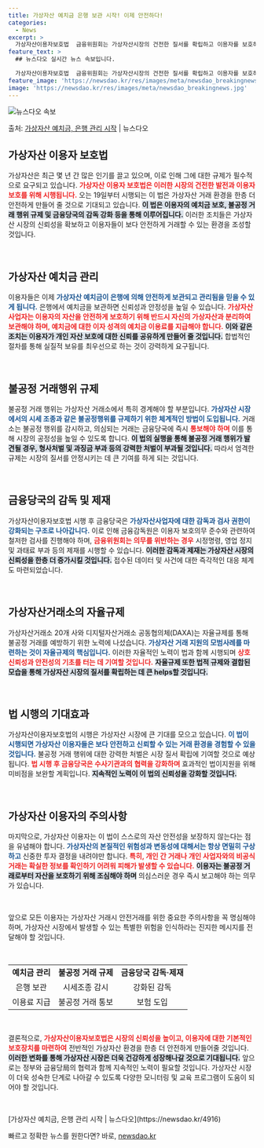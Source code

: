 ```yaml
---
title: 가상자산 예치금 은행 보관 시작! 이제 안전하다!
categories:
  - News
excerpt: >
  가상자산이용자보호법  금융위원회는 가상자산시장의 건전한 질서를 확립하고 이용자를 보호하기 위해 오는 19일부…
feature_text: >
  ## 뉴스다오 실시간 뉴스 속보입니다.

  가상자산이용자보호법  금융위원회는 가상자산시장의 건전한 질서를 확립하고 이용자를 보호하기 위해 오는 19일부…
feature_image: 'https://newsdao.kr/res/images/meta/newsdao_breakingnews.jpg'
image: 'https://newsdao.kr/res/images/meta/newsdao_breakingnews.jpg'
---
```


![뉴스다오 속보](https://newsdao.kr/res/images/meta/newsdao_breakingnews.jpg)

<p>출처: <a href="https://newsdao.kr/4916" rel="dofollow">가상자산 예치금, 은행 관리 시작</a> | 뉴스다오</p>

<h2 data-ke-size="size26">가상자산 이용자 보호법</h2>

<p data-ke-size="size16">가상자산은 최근 몇 년 간 많은 인기를 끌고 있으며, 이로 인해 그에 대한 규제가 필수적으로 요구되고 있습니다. <b><span style="color: #ee2323;">가상자산 이용자 보호법은 이러한 시장의 건전한 발전과 이용자 보호를 위해 시행됩니다.</span></b> 오는 19일부터 시행되는 이 법은 가상자산 거래 환경을 한층 더 안전하게 만들어 줄 것으로 기대되고 있습니다. <b><span style="background-color: #21538527;">이 법은 이용자의 예치금 보호, 불공정 거래 행위 규제 및 금융당국의 감독 강화 등을 통해 이루어집니다.</span></b> 이러한 조치들은 가상자산 시장의 신뢰성을 확보하고 이용자들이 보다 안전하게 거래할 수 있는 환경을 조성할 것입니다.</p>

<p data-ke-size="size16">&nbsp;</p>

<h2 data-ke-size="size26">가상자산 예치금 관리</h2>

<p data-ke-size="size16">이용자들은 이제 <b><span style="color: #1a5490;">가상자산 예치금이 은행에 의해 안전하게 보관되고 관리됨을 믿을 수 있게 됩니다.</span></b> 은행에서 예치금을 보관하면 신뢰성과 안정성을 높일 수 있습니다. <b><span style="color: #ee2323;">가상자산사업자는 이용자의 자산을 안전하게 보호하기 위해 반드시 자신의 가상자산과 분리하여 보관해야 하며, 예치금에 대한 이자 성격의 예치금 이용료를 지급해야 합니다.</span></b> <b><span style="background-color: #21538527;">이와 같은 조치는 이용자가 개인 자산 보호에 대한 신뢰를 공유하게 만들어 줄 것입니다.</span></b> 합법적인 절차를 통해 실질적 보유를 최우선으로 하는 것이 강력하게 요구됩니다.</p>

<p data-ke-size="size16">&nbsp;</p>

<h2 data-ke-size="size26">불공정 거래행위 규제</h2>

<p data-ke-size="size16">불공정 거래 행위는 가상자산 거래소에서 특히 경계해야 할 부분입니다. <b><span style="color: #1a5490;">가상자산 시장에서의 시세 조종과 같은 불공정행위를 규제하기 위한 체계적인 방법이 도입됩니다.</span></b> 거래소는 불공정 행위를 감시하고, 의심되는 거래는 금융당국에 즉시 <b><span style="color: #ee2323;">통보해야 하며</span></b> 이를 통해 시장의 공정성을 높일 수 있도록 합니다. <b><span style="background-color: #21538527;">이 법의 실행을 통해 불공정 거래 행위가 발견될 경우, 형사처벌 및 과징금 부과 등의 강력한 처벌이 부과될 것입니다.</span></b> 따라서 엄격한 규제는 시장의 질서를 안정시키는 데 큰 기여를 하게 되는 것입니다.</p>

<p data-ke-size="size16">&nbsp;</p>

<h2 data-ke-size="size26">금융당국의 감독 및 제재</h2>

<p data-ke-size="size16">가상자산이용자보호법 시행 후 금융당국은 <b><span style="color: #1a5490;">가상자산사업자에 대한 감독과 검사 권한이 강화되는 구조로 나아갑니다.</span></b> 이로 인해 금융감독원은 이용자 보호의무 준수와 관련하여 철저한 검사를 진행해야 하며, <b><span style="color: #ee2323;">금융위원회는 의무를 위반하는 경우</span></b> 시정명령, 영업 정지 및 과태료 부과 등의 제재를 시행할 수 있습니다. <b><span style="background-color: #21538527;">이러한 감독과 제재는 가상자산 시장의 신뢰성을 한층 더 증가시킬 것입니다.</span></b> 접수된 데이터 및 사건에 대한 즉각적인 대응 체계도 마련되었습니다.</p>

<p data-ke-size="size16">&nbsp;</p>

<h2 data-ke-size="size26">가상자산거래소의 자율규제</h2>

<p data-ke-size="size16">가상자산거래소 20개 사와 디지털자산거래소 공동협의체(DAXA)는 자율규제를 통해 불공정 거래를 예방하기 위한 노력에 나섰습니다. <b><span style="color: #1a5490;">가상자산 거래 지원의 모범사례를 마련하는 것이 자율규제의 핵심입니다.</span></b> 이러한 자율적인 노력이 법과 함께 시행되며 <b><span style="color: #ee2323;">상호 신뢰성과 안전성의 기초를 터는 데 기여할 것입니다.</span></b> <b><span style="background-color: #21538527;">자율규제 또한 법적 규제와 결합된 모습을 통해 가상자산 시장의 질서를 확립하는 데 큰 helps할 것입니다.</span></b></p>

<p data-ke-size="size16">&nbsp;</p>

<h2 data-ke-size="size26">법 시행의 기대효과</h2>

<p data-ke-size="size16">가상자산이용자보호법의 시행은 가상자산 시장에 큰 기대를 모으고 있습니다. <b><span style="color: #1a5490;">이 법이 시행되면 가상자산 이용자들은 보다 안전하고 신뢰할 수 있는 거래 환경을 경험할 수 있을 것입니다.</span></b> 불공정 거래 행위에 대한 강력한 처벌은 시장 질서 확립에 기여할 것으로 예상됩니다. <b><span style="color: #ee2323;">법 시행 후 금융당국은 수사기관과의 협력을 강화하며</span></b> 효과적인 법이지원을 위해 미비점을 보완할 계획입니다. <b><span style="background-color: #21538527;">지속적인 노력이 이 법의 신뢰성을 강화할 것입니다.</span></b></p>

<p data-ke-size="size16">&nbsp;</p>

<h2 data-ke-size="size26">가상자산 이용자의 주의사항</h2>

<p data-ke-size="size16">마지막으로, 가상자산 이용자는 이 법이 스스로의 자산 안전성을 보장하지 않는다는 점을 유념해야 합니다. <b><span style="color: #1a5490;">가상자산의 본질적인 위험성과 변동성에 대해서는 항상 면밀히 구상하고</span></b> 신중한 투자 결정을 내려야만 합니다. <b><span style="color: #ee2323;">특히, 개인 간 거래나 개인 사업자와의 비공식 거래는 확실한 정보를 확인하기 어려워 피해가 발생할 수 있습니다.</span></b> <b><span style="background-color: #21538527;">이용자는 불공정 거래로부터 자산을 보호하기 위해 조심해야 하며</span></b> 의심스러운 경우 즉시 보고해야 하는 의무가 있습니다.</p>

<p data-ke-size="size16">&nbsp;</p>

<p data-ke-size="size16">앞으로 모든 이용자는 가상자산 거래시 안전거래를 위한 중요한 주의사항을 꼭 명심해야 하며, 가상자산 시장에서 발생할 수 있는 특별한 위험을 인식하라는 진지한 메시지를 전달해야 할 것입니다.</p>

<p data-ke-size="size16">&nbsp;</p>

<table style="width: 100%; border-collapse: collapse;">
    <tr>
        <td style="text-align: center; height: 17px;"><b>예치금 관리</b></td>
        <td style="text-align: center; height: 17px;"><b>불공정 거래 규제</b></td>
        <td style="text-align: center; height: 17px;"><b>금융당국 감독·제재</b></td>
    </tr>
    <tr>
        <td style="text-align: center; height: 17px;">은행 보관</td>
        <td style="text-align: center; height: 17px;">시세조종 감시</td>
        <td style="text-align: center; height: 17px;">강화된 감독</td>
    </tr>
    <tr>
        <td style="text-align: center; height: 17px;">이용료 지급</td>
        <td style="text-align: center; height: 17px;">불공정 거래 통보</td>
        <td style="text-align: center; height: 17px;">보험 도입</td>
    </tr>
</table>

<p data-ke-size="size16">&nbsp;</p>

<p data-ke-size="size16">결론적으로, <b><span style="color: #ee2323;">가상자산이용자보호법은 시장의 신뢰성을 높이고, 이용자에 대한 기본적인 보호장치를 마련하여</span></b> 전반적인 가상자산 환경을 한층 더 안전하게 만들어줄 것입니다. <b><span style="background-color: #21538527;">이러한 변화를 통해 가상자산 시장은 더욱 건강하게 성장해나갈 것으로 기대됩니다.</span></b> 앞으로는 정부와 금융당局의 협력과 함께 지속적인 노력이 필요할 것입니다. 가상자산 시장이 더욱 성숙한 단계로 나아갈 수 있도록 다양한 모니터링 및 교육 프로그램이 도움이 되어야 할 것입니다.</p>

<p data-ke-size="size16">&nbsp;</p>

<p data-ke-size="size16">[가상자산 예치금, 은행 관리 시작 | 뉴스다오](https://newsdao.kr/4916)</p> 

빠르고 정확한 뉴스를 원한다면? 바로, <a href="https://newsdao.kr" rel="dofollow">newsdao.kr</a>


